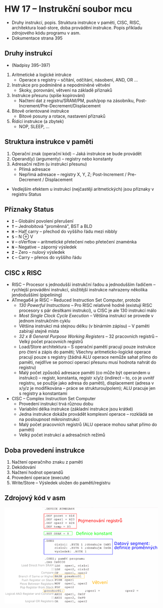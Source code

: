 # HW 17 – Instrukční soubor mcu

* Druhy instrukcí, popis. Struktura instrukce v paměti, CISC, RISC, architektura load-store, doba provádění instrukce. Popis příkladu zdrojového kódu programu v asm.
* Dokumentace strana 395

## Druhy instrukcí

* (Nadpisy 395–397)

1. Aritmetické a logické intrukce
    * Operace s registry – sčítání, odčítání, násobení, AND, OR ...
2. Instrukce pro podmíněné a nepodmíněné větvění
    * Skoky, porovnání, větvení na základě příznaků
3. Instrukce přesunu (spíše kopírování)
    * Načtení dat z registru/SRAM/PM, push/pop na zásobníku, Post-Increment/Pre-Decrement/Displacement
4. Bitově orientované instrukce
    * Bitové posuny a rotace, nastavení příznaků
5. Řídící instrukce (a zbytek)
    * NOP, SLEEP, ...

## Struktura instrukce v paměti

1. Operační znak (operační kód) – Jaká instrukce se bude provádět
2. Operand(y) (argumenty) – registry nebo konstanty
3. Adresační režim (u instrukcí přesunu)
    * Přímá adresace
    * Nepřímá adresace – registry X, Y, Z; Post-Increment / Pre-Decrement / Displacement

* Vedlejším efektem u instrukcí (nejčastěji aritmetických) jsou příznaky v registru Status

## Příznaky Status

* __`I`__ – Globální povolení přerušení
* __`T`__ – Jednobitová "proměnná", BST a BLD
* __`H`__ – Half carry – přechod do vyššího řádu mezi nibbly
* __`S`__ – N ⊕ V
* __`V`__ – oVerflow – aritmetické přetečení nebo přetečení znaménka
* __`N`__ – Negative – záporný výsledek
* __`Z`__ – Zero – nulový výsledek
* __`C`__ – Carry – přenos do vyššího řádu

## CISC x RISC

* RISC – Procesor s jednodušší instrukční řadou a jednodušším řadičem – rychlejší provádění instrukcí, složitější instrukce nahrazeny několika jendoduššími (pipelining)
* ATmega64 je RISC – Reduced Instruction Set Computer, protože
  * _130 Powerful Instructions_ – Pro RISC relativně hodně (existují RISC procesory s pár desítkami instrukcí), u CISC je ale 130 instrukcí málo
  * _Most Single Clock Cycle Execution_ – Většina instrukcí se provede v jednom instrukčním cyklu
  * Většina instrukcí má stejnou délku (v binárním zápisu) – V paměti zabírají stejně místa
  * _32 x 8 General Purpose Working Registers_ – 32 pracovních registrů – Velký počet pracovních registrů
  * Load/Store architektura – S operační pamětí pracují pouze instrukce pro čtení a zápis do paměti; Všechny aritmeticko-logické operace pracují pouze s registry (žádná ALU operace nemůže sahat přímo do paměti, nejdříve se pomocí operací přesunu musí hodnota nahrát do registru)
  * Malý počet způsobů adresace paměti (co může být operandem u instrukcí) – registr, konstanta, registr x/y/z (indirect – to, co je uvnitř registru, se použije jako adresa do paměti), displacement (adresa v x/y/z je modifikována – práce se strukturou/polem); ALU pracuje jen s registry a konstantami
* CISC – Complex Instruction Set Computer
  * Provedení instrukcí trvá různou dobu
  * Variabilní délka instrukce (základní instrukce jsou krátké)
  * Jedna instrukce dokáže provádět komplexní operace – rozkládá se na posloupnost mikroinstrukcí
  * Malý počet pracovních registrů (ALU operace mohou sahat přímo do paměti)
  * Velký počet instrukcí a adresačních režimů

## Doba provedení instrukce

1. Načtení operačního znaku z paměti
2. Dekódování
3. Načtení hodnot operandů
4. Provedení operace (execute)
5. Write/Store – Výsledek uložen do paměti/registru

## Zdrojový kód v asm

![asm](./img/HW_17_01.PNG)
